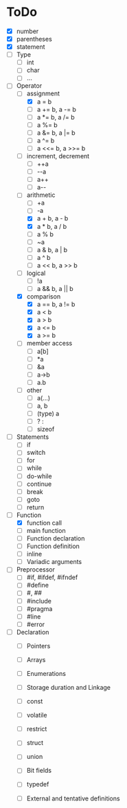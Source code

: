 # ToDo
- [X] number
- [X] parentheses
- [X] statement
- [ ] Type
  - [ ] int
  - [ ] char
  - [ ] ...
- [ ] Operator
  - [ ] assignment
    - [X] a = b
    - [ ] a += b, a -= b
    - [ ] a *= b, a /= b
    - [ ] a %= b
    - [ ] a &= b, a |= b
    - [ ] a ^= b
    - [ ] a <<= b, a >>= b
  - [ ] increment, decrement
    - [ ] ++a
    - [ ] --a
    - [ ] a++
    - [ ] a--
  - [ ] arithmetic
    - [ ] +a
    - [ ] -a
    - [X] a + b, a - b
    - [X] a * b, a / b
    - [ ] a % b
    - [ ] ~a
    - [ ] a & b, a | b
    - [ ] a ^ b
    - [ ] a << b, a >> b
  - [ ] logical
    - [ ] !a
    - [ ] a && b, a || b
  - [X] comparison
    - [X] a == b, a != b
    - [X] a < b
    - [X] a > b
    - [X] a <= b
    - [X] a >= b
  - [ ] member access
    - [ ] a[b]
    - [ ] *a
    - [ ] &a
    - [ ] a->b
    - [ ] a.b
  - [ ] other
    - [ ] a(...)
    - [ ] a, b
    - [ ] (type) a
    - [ ] ? :
    - [ ] sizeof
- [ ] Statements
  - [ ] if
  - [ ] switch
  - [ ] for
  - [ ] while
  - [ ] do-while
  - [ ] continue
  - [ ] break
  - [ ] goto
  - [ ] return
- [ ] Function
  - [X] function call
  - [ ] main function
  - [ ] Function declaration
  - [ ] Function definition
  - [ ] inline
  - [ ] Variadic arguments
- [ ] Preprocessor
  - [ ] #if, #ifdef, #ifndef
  - [ ] #define
  - [ ] #, ##
  - [ ] #include
  - [ ] #pragma
  - [ ] #line
  - [ ] #error
- [ ] Declaration
  - [ ] Pointers
  - [ ] Arrays
  - [ ] Enumerations
  - [ ] Storage duration and Linkage
  - [ ] const
  - [ ] volatile
  - [ ] restrict
  - [ ] struct
  - [ ] union
  - [ ] Bit fields
  - [ ] typedef
  - [ ] External and tentative definitions

